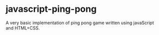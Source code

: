 # javascript-ping-pong
A very basic implementation of ping pong game written using javaScript and HTML+CSS.
